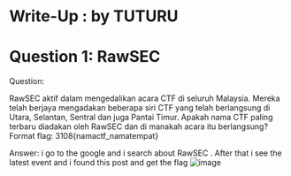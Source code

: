 # Write-Up : by TUTURU
# Question 1: RawSEC

Question:

RawSEC aktif dalam mengedalikan acara CTF di seluruh Malaysia. Mereka telah berjaya mengadakan beberapa siri CTF yang telah berlangsung di Utara, Selantan, Sentral dan juga Pantai Timur. Apakah nama CTF paling terbaru diadakan oleh RawSEC dan di manakah acara itu berlangsung? Format flag: 3108{namactf_namatempat}

Answer: i go to the google and i search about RawSEC . After that i see the latest event and i found this post and get the flag
![image](https://github.com/user-attachments/assets/65a23a51-53f5-4295-b4f6-7ea0150a5252)

